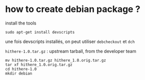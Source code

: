 # how to create debian package ?

install the tools
```
sudo apt-get install devscripts
```
une fois devscripts installés, on peut utiliser `debcheckout` et `dch`

`hithere-1.0.tar.gz` : upstream tarball, from the developer team

```
mv hithere-1.0.tar.gz hithere_1.0.orig.tar.gz
tar xf hithere_1.0.orig.tar.gz
cd hithere-1.0
mkdir debian
```

